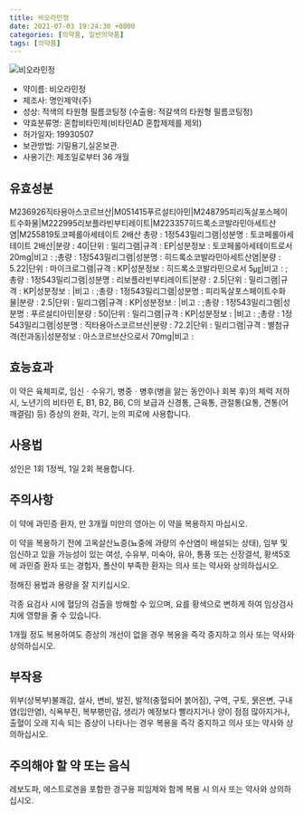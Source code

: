 ```yaml
---
title: 비오라민정
date: 2021-07-03 19:24:30 +0800
categories: [의약품, 일반의약품]
tags: [의약품]
---
```

![비오라민정](https://nedrug.mfds.go.kr/pbp/cmn/itemImageDownload/154151882208400098)

- 약이름: 비오라민정
- 제조사: 명인제약(주)
- 성상: 적색의 타원형 필름코팅정
(수출용: 적갈색의 타원형 필름코팅정)
- 약효분류명: 혼합비타민제(비타민AD 혼합제제를 제외)
- 허가일자: 19930507
- 보관방법: 기밀용기,실온보관.
- 사용기간: 제조일로부터 36 개월
## 유효성분
M236926직타용아스코르브산|M051415푸르설티아민|M248795피리독살포스페이트수화물|M222995리보플라빈부티레이트|M223357히드록소코발라민아세트산염|M255819토코페롤아세테이트 2배산
총량 : 1정543밀리그램|성분명 : 토코페롤아세테이트 2배산|분량 : 40|단위 : 밀리그램|규격 : EP|성분정보 : 토코페롤아세테이트로서 20mg|비고 : ;총량 : 1정543밀리그램|성분명 : 히드록소코발라민아세트산염|분량 : 5.22|단위 : 마이크로그램|규격 : KP|성분정보 : 히드록소코발라민으로서 5㎍|비고 : ;총량 : 1정543밀리그램|성분명 : 리보플라빈부티레이트|분량 : 2.5|단위 : 밀리그램|규격 : KP|성분정보 : |비고 : ;총량 : 1정543밀리그램|성분명 : 피리독살포스페이트수화물|분량 : 2.5|단위 : 밀리그램|규격 : KP|성분정보 : |비고 : ;총량 : 1정543밀리그램|성분명 : 푸르설티아민|분량 : 50|단위 : 밀리그램|규격 : KP|성분정보 : |비고 : ;총량 : 1정543밀리그램|성분명 : 직타용아스코르브산|분량 : 72.2|단위 : 밀리그램|규격 : 별첨규격(전과동)|성분정보 : 아스코르브산으로서 70mg|비고 :
## 효능효과
이 약은 육체피로, 임신ㆍ수유기, 병중ㆍ병후(병을 앓는 동안이나 회복 후)의 체력 저하 시, 노년기의 비타민 E, B1, B2, B6, C의 보급과 신경통, 근육통, 관절통(요통, 견통(어깨결림) 등) 증상의 완화, 각기, 눈의 피로에 사용합니다.

## 사용법
성인은 1회 1정씩, 1일 2회 복용합니다.

## 주의사항
이 약에 과민증 환자, 만 3개월 미만의 영아는 이 약을 복용하지 마십시오.

이 약을 복용하기 전에 고옥살산뇨증(뇨중에 과량의 수산염이 배설되는 상태), 임부 및 임신하고 있을 가능성이 있는 여성, 수유부, 미숙아, 유아, 통풍 또는 신장결석, 황색5호에 과민증 환자 또는 경험자, 폴산이 부족한 환자는 의사 또는 약사와 상의하십시오.

정해진 용법과 용량을 잘 지키십시오.

각종 요검사 시에 혈당의 검출을 방해할 수 있으며, 요를 황색으로 변하게 하여 임상검사치에 영향을 줄 수 있습니다.

1개월 정도 복용하여도 증상의 개선이 없을 경우 복용을 즉각 중지하고 의사 또는 약사와 상의하십시오.

## 부작용
위부(상복부)불쾌감, 설사, 변비, 발진, 발적(충혈되어 붉어짐), 구역, 구토, 묽은변, 구내염(입안염), 식욕부진, 복부팽만감, 생리가 예정보다 빨라지거나 양이 점점 많아지거나, 출혈이 오래 지속 되는 증상이 나타나는 경우 복용을 즉각 중지하고 의사 또는 약사와 상의하십시오.

## 주의해야 할 약 또는 음식
레보도파, 에스트로겐을 포함한 경구용 피임제와 함께 복용 시 의사 또는 약사와 상의하십시오.

